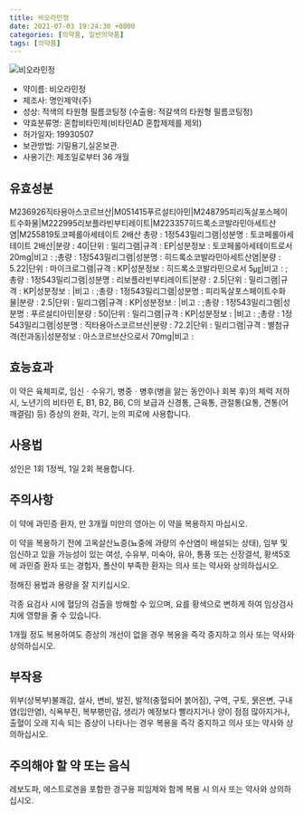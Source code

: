 ```yaml
---
title: 비오라민정
date: 2021-07-03 19:24:30 +0800
categories: [의약품, 일반의약품]
tags: [의약품]
---
```

![비오라민정](https://nedrug.mfds.go.kr/pbp/cmn/itemImageDownload/154151882208400098)

- 약이름: 비오라민정
- 제조사: 명인제약(주)
- 성상: 적색의 타원형 필름코팅정
(수출용: 적갈색의 타원형 필름코팅정)
- 약효분류명: 혼합비타민제(비타민AD 혼합제제를 제외)
- 허가일자: 19930507
- 보관방법: 기밀용기,실온보관.
- 사용기간: 제조일로부터 36 개월
## 유효성분
M236926직타용아스코르브산|M051415푸르설티아민|M248795피리독살포스페이트수화물|M222995리보플라빈부티레이트|M223357히드록소코발라민아세트산염|M255819토코페롤아세테이트 2배산
총량 : 1정543밀리그램|성분명 : 토코페롤아세테이트 2배산|분량 : 40|단위 : 밀리그램|규격 : EP|성분정보 : 토코페롤아세테이트로서 20mg|비고 : ;총량 : 1정543밀리그램|성분명 : 히드록소코발라민아세트산염|분량 : 5.22|단위 : 마이크로그램|규격 : KP|성분정보 : 히드록소코발라민으로서 5㎍|비고 : ;총량 : 1정543밀리그램|성분명 : 리보플라빈부티레이트|분량 : 2.5|단위 : 밀리그램|규격 : KP|성분정보 : |비고 : ;총량 : 1정543밀리그램|성분명 : 피리독살포스페이트수화물|분량 : 2.5|단위 : 밀리그램|규격 : KP|성분정보 : |비고 : ;총량 : 1정543밀리그램|성분명 : 푸르설티아민|분량 : 50|단위 : 밀리그램|규격 : KP|성분정보 : |비고 : ;총량 : 1정543밀리그램|성분명 : 직타용아스코르브산|분량 : 72.2|단위 : 밀리그램|규격 : 별첨규격(전과동)|성분정보 : 아스코르브산으로서 70mg|비고 :
## 효능효과
이 약은 육체피로, 임신ㆍ수유기, 병중ㆍ병후(병을 앓는 동안이나 회복 후)의 체력 저하 시, 노년기의 비타민 E, B1, B2, B6, C의 보급과 신경통, 근육통, 관절통(요통, 견통(어깨결림) 등) 증상의 완화, 각기, 눈의 피로에 사용합니다.

## 사용법
성인은 1회 1정씩, 1일 2회 복용합니다.

## 주의사항
이 약에 과민증 환자, 만 3개월 미만의 영아는 이 약을 복용하지 마십시오.

이 약을 복용하기 전에 고옥살산뇨증(뇨중에 과량의 수산염이 배설되는 상태), 임부 및 임신하고 있을 가능성이 있는 여성, 수유부, 미숙아, 유아, 통풍 또는 신장결석, 황색5호에 과민증 환자 또는 경험자, 폴산이 부족한 환자는 의사 또는 약사와 상의하십시오.

정해진 용법과 용량을 잘 지키십시오.

각종 요검사 시에 혈당의 검출을 방해할 수 있으며, 요를 황색으로 변하게 하여 임상검사치에 영향을 줄 수 있습니다.

1개월 정도 복용하여도 증상의 개선이 없을 경우 복용을 즉각 중지하고 의사 또는 약사와 상의하십시오.

## 부작용
위부(상복부)불쾌감, 설사, 변비, 발진, 발적(충혈되어 붉어짐), 구역, 구토, 묽은변, 구내염(입안염), 식욕부진, 복부팽만감, 생리가 예정보다 빨라지거나 양이 점점 많아지거나, 출혈이 오래 지속 되는 증상이 나타나는 경우 복용을 즉각 중지하고 의사 또는 약사와 상의하십시오.

## 주의해야 할 약 또는 음식
레보도파, 에스트로겐을 포함한 경구용 피임제와 함께 복용 시 의사 또는 약사와 상의하십시오.

